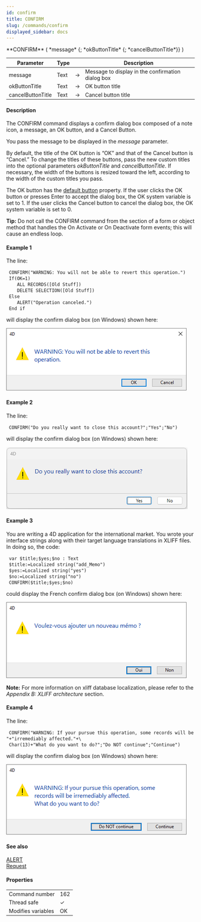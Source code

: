 ```yaml
---
id: confirm
title: CONFIRM
slug: /commands/confirm
displayed_sidebar: docs
---
```


<!--REF #_command_.CONFIRM.Syntax-->**CONFIRM** ( *message* {; *okButtonTitle* {; *cancelButtonTitle*}} )<!-- END REF-->
<!--REF #_command_.CONFIRM.Params-->
| Parameter | Type |  | Description |
| --- | --- | --- | --- |
| message | Text | &#8594;  | Message to display in the confirmation dialog box |
| okButtonTitle | Text | &#8594;  | OK button title |
| cancelButtonTitle | Text | &#8594;  | Cancel button title |

<!-- END REF-->

#### Description 

<!--REF #_command_.CONFIRM.Summary-->The CONFIRM command displays a confirm dialog box composed of a note icon, a message, an OK button, and a Cancel Button.<!-- END REF-->

You pass the message to be displayed in the *message* parameter.

By default, the title of the OK button is “OK” and that of the Cancel button is “Cancel.” To change the titles of these buttons, pass the new custom titles into the optional parameters *okButtonTitle* and *cancelButtonTitle*. If necessary, the width of the buttons is resized toward the left, according to the width of the custom titles you pass.

The OK button has the [default button](https://developer.4d.com/docs/FormObjects/propertiesAppearance#default-button) property. If the user clicks the OK button or presses Enter to accept the dialog box, the OK system variable is set to 1\. If the user clicks the Cancel button to cancel the dialog box, the OK system variable is set to 0.

**Tip:** Do not call the CONFIRM command from the section of a form or object method that handles the On Activate or On Deactivate form events; this will cause an endless loop.

#### Example 1 

The line:

```4d
 CONFIRM("WARNING: You will not be able to revert this operation.")
 If(OK=1)
    ALL RECORDS([Old Stuff])
    DELETE SELECTION([Old Stuff])
 Else
    ALERT("Operation canceled.")
 End if
```

will display the confirm dialog box (on Windows) shown here:

![](../assets/en/commands/pict4225029.en.png)

#### Example 2 

The line:

```4d
 CONFIRM("Do you really want to close this account?";"Yes";"No")
```

will display the confirm dialog box (on Windows) shown here:

![](../assets/en/commands/pict4225038.en.png)

#### Example 3 

You are writing a 4D application for the international market. You wrote your interface strings along with their target language translations in XLIFF files. In doing so, the code:

```4d
 var $title;$yes;$no : Text
 $title:=Localized string("add_Memo")
 $yes:=Localized string("yes")
 $no:=Localized string("no")
 CONFIRM($title;$yes;$no)
```

could display the French confirm dialog box (on Windows) shown here:

![](../assets/en/commands/pict4225048.en.png)

**Note:** For more information on xliff database localization, please refer to the *Appendix B: XLIFF architecture* section. 

#### Example 4 

The line:

```4d
 CONFIRM("WARNING: If your pursue this operation, some records will be "+"irremediably affected."+\
 Char(13)+"What do you want to do?";"Do NOT continue";"Continue")
```

will display the confirm dialog box (on Windows) shown here:

![](../assets/en/commands/pict4225058.en.png)

#### See also 

[ALERT](alert.md)  
[Request](request.md)  

#### Properties

|  |  |
| --- | --- |
| Command number | 162 |
| Thread safe | &check; |
| Modifies variables | OK |


